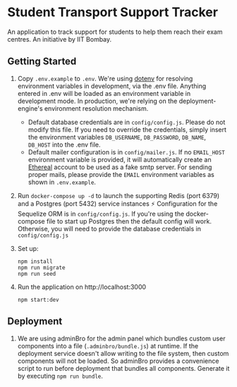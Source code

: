 # Student Transport Support Tracker

An application to track support for students to help them reach their exam centres.
An initiative by IIT Bombay.


## Getting Started
1. Copy `.env.example` to `.env`.
   We're using [dotenv](https://www.npmjs.com/package/dotenv) for resolving environment
   variables in development, via the .env file. Anything entered in .env will be loaded 
   as an environment variable in development mode. In production, we're relying on the 
   deployment-engine's environment resolution mechanism.
   - Default database credentials are in `config/config.js`. Please do not modify this 
   file. If you need to override the credentials, simply insert the environment variables
   `DB_USERNAME`, `DB_PASSWORD`, `DB_NAME`, `DB_HOST` into the .env file.
   - Default mailer configuration is in `config/mailer.js`. If no `EMAIL_HOST` environment
   variable is provided, it will automatically create an [Ethereal](https://ethereal.email/)
   account to be used as a fake smtp server. For sending proper mails, please provide the
   `EMAIL` environment variables as shown in `.env.example`.

3. Run `docker-compose up -d` to launch the supporting Redis (port 6379) and a
   Postgres (port 5432) service instances :zap:
   Configuration for the Sequelize ORM is in `config/config.js`. If you're using the docker-compose
   file to start up Postgres then the default config will work. Otherwise, you will need to 
   provide the database credentials in `config/config.js`
4. Set up:
   ```
   npm install
   npm run migrate
   npm run seed
   ```
5. Run the application on http://localhost:3000
   ```
   npm start:dev
   ```

## Deployment
1. We are using adminBro for the admin panel which bundles custom user components
   into a file (`.adminbro/bundle.js`) at runtime. If the deployment service 
   doesn't allow writing to the file system, then custom components will not
   be loaded. So adminBro provides a convenience script to run before 
   deployment that bundles all components. 
   Generate it by executing `npm run bundle`.
   